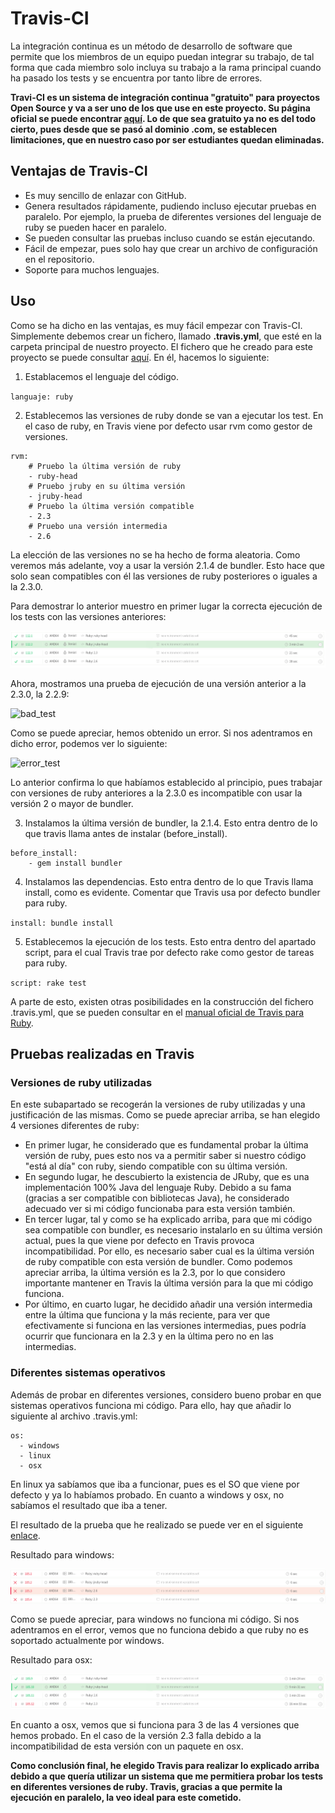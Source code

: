 # Travis-CI

La integración continua es un método de desarrollo de software que permite que los miembros de un equipo puedan integrar su trabajo, de tal forma que cada miembro solo incluya su trabajo a la rama principal cuando ha pasado los tests y se encuentra por tanto libre de errores.

**Travi-CI es un sistema de integración continua "gratuito" para proyectos Open Source y va a ser uno de los que use en este proyecto. Su página oficial se puede encontrar [aquí](https://travis-ci.com/). Lo de que sea gratuito ya no es del todo cierto, pues desde que se pasó al dominio .com, se establecen limitaciones, que en nuestro caso por ser estudiantes quedan eliminadas.**

## Ventajas de Travis-CI

- Es muy sencillo de enlazar con GitHub.
- Genera resultados rápidamente, pudiendo incluso ejecutar pruebas en paralelo. Por ejemplo, la prueba de diferentes versiones del lenguaje de ruby se pueden hacer en paralelo.
- Se pueden consultar las pruebas incluso cuando se están ejecutando.
- Fácil de empezar, pues solo hay que crear un archivo de configuración en el repositorio.
- Soporte para muchos lenguajes.

## Uso

Como se ha dicho en las ventajas, es muy fácil empezar con Travis-CI. Simplemente debemos crear un fichero, llamado **.travis.yml**, que esté en la carpeta principal de nuestro proyecto. El fichero que he creado para este proyecto se puede consultar [aquí](https://github.com/joseegc10/get-match/blob/master/.travis.yml). En él, hacemos lo siguiente:

1. Establacemos el lenguaje del código.

`languaje: ruby`

2. Establecemos las versiones de ruby donde se van a ejecutar los test. En el caso de ruby, en Travis viene por defecto usar rvm como gestor de versiones.

```
rvm:
    # Pruebo la última versión de ruby
    - ruby-head
    # Pruebo jruby en su última versión
    - jruby-head
    # Pruebo la última versión compatible
    - 2.3
    # Pruebo una versión intermedia
    - 2.6
```

La elección de las versiones no se ha hecho de forma aleatoria. Como veremos más adelante, voy a usar la versión 2.1.4 de bundler. Esto hace que solo sean compatibles con él las versiones de ruby posteriores o iguales a la 2.3.0.

Para demostrar lo anterior muestro en primer lugar la correcta ejecución de los tests con las versiones anteriores:

![ok_test](https://github.com/joseegc10/get-match/blob/master/docs/img/travis/ok_version.png)

Ahora, mostramos una prueba de ejecución de una versión anterior a la 2.3.0, la 2.2.9:

![bad_test](https://github.com/joseegc10/get-match/blob/master/docs/img/travis/bad_version.png)

Como se puede apreciar, hemos obtenido un error. Si nos adentramos en dicho error, podemos ver lo siguiente:

![error_test](https://github.com/joseegc10/get-match/blob/master/docs/img/travis/error_version.png)

Lo anterior confirma lo que habíamos establecido al principio, pues trabajar con versiones de ruby anteriores a la 2.3.0 es incompatible con usar la versión 2 o mayor de bundler.

3. Instalamos la última versión de bundler, la 2.1.4. Esto entra dentro de lo que travis llama antes de instalar (before_install).

```
before_install:
    - gem install bundler
```

4. Instalamos las dependencias. Esto entra dentro de lo que Travis llama install, como es evidente. Comentar que Travis usa por defecto bundler para ruby.

`install: bundle install`

5. Establecemos la ejecución de los tests. Esto entra dentro del apartado script, para el cual Travis trae por defecto rake como gestor de tareas para ruby.

`script: rake test`

A parte de esto, existen otras posibilidades en la construcción del fichero .travis.yml, que se pueden consultar en el [manual oficial de Travis para Ruby](https://docs.travis-ci.com/user/languages/ruby/).

## Pruebas realizadas en Travis

### Versiones de ruby utilizadas

En este subapartado se recogerán la versiones de ruby utilizadas y una justificación de las mismas. Como se puede apreciar arriba, se han elegido 4 versiones diferentes de ruby:
- En primer lugar, he considerado que es fundamental probar la última versión de ruby, pues esto nos va a permitir saber si nuestro código "está al día" con ruby, siendo compatible con su última versión.
- En segundo lugar, he descubierto la existencia de JRuby, que es una implementación 100% Java del lenguaje Ruby. Debido a su fama (gracias a ser compatible con bibliotecas Java), he considerado adecuado ver si mi código funcionaba para esta versión también.
- En tercer lugar, tal y como se ha explicado arriba, para que mi código sea compatible con bundler, es necesario instalarlo en su última versión actual, pues la que viene por defecto en Travis provoca incompatibilidad. Por ello, es necesario saber cual es la última versión de ruby compatible con esta versión de bundler. Como podemos apreciar arriba, la última versión es la 2.3, por lo que considero importante mantener en Travis la última versión para la que mi código funciona.
- Por último, en cuarto lugar, he decidido añadir una versión intermedia entre la última que funciona y la más reciente, para ver que efectivamente si funciona en las versiones intermedias, pues podría ocurrir que funcionara en la 2.3 y en la última pero no en las intermedias.

### Diferentes sistemas operativos

Además de probar en diferentes versiones, considero bueno probar en que sistemas operativos funciona mi código. Para ello, hay que añadir lo siguiente al archivo .travis.yml:

```
os:
  - windows
  - linux
  - osx
```

En linux ya sabíamos que iba a funcionar, pues es el SO que viene por defecto y ya lo habíamos probado. En cuanto a windows y osx, no sabíamos el resultado que iba a tener.

El resultado de la prueba que he realizado se puede ver en el siguiente [enlace](https://travis-ci.com/github/joseegc10/get-match/builds/199372910).

Resultado para windows:

![windows](https://github.com/joseegc10/get-match/blob/master/docs/img/travis/windows.png)

Como se puede apreciar, para windows no funciona mi código. Si nos adentramos en el error, vemos que no funciona debido a que ruby no es soportado actualmente por windows.

Resultado para osx:

![osx](https://github.com/joseegc10/get-match/blob/master/docs/img/travis/osx.png)

En cuanto a osx, vemos que si funciona para 3 de las 4 versiones que hemos probado. En el caso de la versión 2.3 falla debido a la incompatibilidad de esta versión con un paquete en osx.

**Como conclusión final, he elegido Travis para realizar lo explicado arriba debido a que quería utilizar un sistema que me permitiera probar los tests en diferentes versiones de ruby. Travis, gracias a que permite la ejecución en paralelo, la veo ideal para este cometido.**